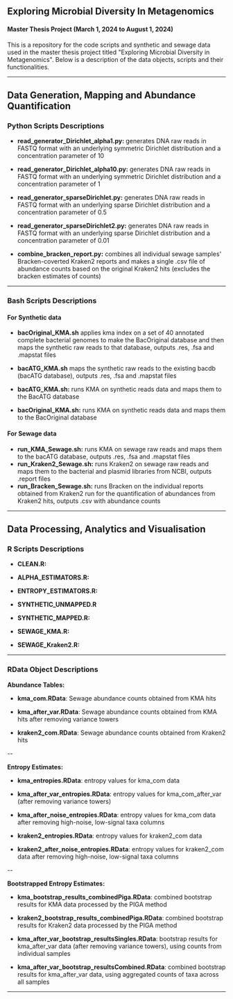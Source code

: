 ## Exploring Microbial Diversity In Metagenomics
#### Master Thesis Project (March 1, 2024 to August 1, 2024)

This is a repository for the code scripts and synthetic and sewage data used in the master thesis project titled "Exploring Microbial Diversity in Metagenomics". Below is a description of the data objects, scripts and their functionalities.

---

## Data Generation, Mapping and Abundance Quantification

### Python Scripts Descriptions

- **read_generator_Dirichlet_alpha1.py:** generates DNA raw reads in FASTQ format with an underlying symmetric Dirichlet distribution and a concentration parameter of 10
  
- **read_generator_Dirichlet_alpha10.py:** generates DNA raw reads in FASTQ format with an underlying symmetric Dirichlet distribution and a concentration parameter of 1
  
- **read_generator_sparseDirichlet.py:** generates DNA raw reads in FASTQ format with an underlying sparse Dirichlet distribution and a concentration parameter of 0.5
  
- **read_generator_sparseDirichlet2.py:** generates DNA raw reads in FASTQ format with an underlying sparse Dirichlet distribution and a concentration parameter of 0.01
  
- **combine_bracken_report.py:** combines all individual sewage samples' Bracken-coverted Kraken2 reports and makes a single .csv file of abundance counts based on the original Kraken2 hits (excludes the bracken estimates of counts)

---

### Bash Scripts Descriptions

#### For Synthetic data

- **bacOriginal_KMA.sh** applies kma index on a set of 40 annotated complete bacterial genomes to make the BacOriginal database and then maps the synthetic raw reads to that database, outputs .res, .fsa and .mapstat files
- **bacATG_KMA.sh** maps the synthetic raw reads to the existing bacdb (bacATG database), outputs .res, .fsa and .mapstat files

- **bacATG_KMA.sh:** runs KMA on synthetic reads data and maps them to the BacATG database
- **bacOriginal_KMA.sh:** runs KMA on synthetic reads data and maps them to the BacOriginal database

#### For Sewage data

- **run_KMA_Sewage.sh:** runs KMA on sewage raw reads and maps them to the bacATG database, outputs .res, .fsa and .mapstat files
- **run_Kraken2_Sewage.sh:** runs Kraken2 on sewage raw reads and maps them to the bacterial and plasmid libraries from NCBI, outputs .report files
- **run_Bracken_Sewage.sh:** runs Bracken on the individual reports obtained from Kraken2 run for the quantification of abundances from Kraken2 hits, outputs .csv with abundance counts

---

## Data Processing, Analytics and Visualisation

### R Scripts Descriptions

- **CLEAN.R:**

- **ALPHA_ESTIMATORS.R:**
- **ENTROPY_ESTIMATORS.R:**

- **SYNTHETIC_UNMAPPED.R**
- **SYNTHETIC_MAPPED.R:**

- **SEWAGE_KMA.R:**
- **SEWAGE_Kraken2.R:**

---

### RData Object Descriptions

**Abundance Tables:**
- **kma_com.RData**: Sewage abundance counts obtained from KMA hits
- **kma_after_var.RData**: Sewage abundance counts obtained from KMA hits after removing variance towers

- **kraken2_com.RData**: Sewage abundance counts obtained from Kraken2 hits

--

**Entropy Estimates:**

- **kma_entropies.RData**: entropy values for kma_com data
- **kma_after_var_entropies.RData**: entropy values for kma_com_after_var (after removing variance towers)
- **kma_after_noise_entropies.RData**: entropy values for kma_com data after removing high-noise, low-signal taxa columns
 
- **kraken2_entropies.RData**: entropy values for kraken2_com data
- **kraken2_after_noise_entropies.RData**: entropy values for kraken2_com data after removing high-noise, low-signal taxa columns

--

**Bootstrapped Entropy Estimates:**

- **kma_bootstrap_results_combinedPiga.RData**: combined bootstrap results for KMA data processed by the PIGA method
- **kraken2_bootstrap_results_combinedPiga.RData**: combined bootstrap results for Kraken2 data processed by the PIGA method

- **kma_after_var_bootstrap_resultsSingles.RData**: bootstrap results for kma_after_var data (after removing variance towers), using counts from individual samples
- **kma_after_var_bootstrap_resultsCombined.RData**: combined bootstrap results for kma_after_var data, using aggregated counts of taxa across all samples

---


